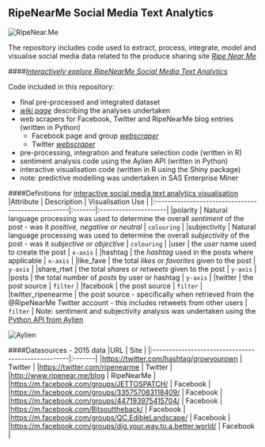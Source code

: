 ## RipeNearMe Social Media Text Analytics
![RipeNear.Me](http://www.ripenear.me/sites/all/themes/ripenearme/logo.png)
  
The repository includes code used to extract, process, integrate, model and visualise social media data related to the produce sharing site *<a href="http://www.ripenear.me/" target="_blank">Ripe Near Me</a>*  

####*<a href="https://rjshanahan.shinyapps.io/shiny_ripenearme01" target="_blank">Interactively explore RipeNearMe Social Media Text Analytics</a>* 

Code included in this repository:
- final pre-processed and integrated dataset
- *<a href="https://github.com/rjshanahan/RipeNearMe-Social-Media-Text-Analytics/wiki" target="_blank">wiki page</a>* describing the analyses undertaken 
- web scrapers for Facebook, Twitter and RipeNearMe blog entries (written in Python)
  - Facebook page and group *<a href="https://github.com/rjshanahan/facebook_m_scraper" target="_blank">webscraper</a>* 
  - Twitter *<a href="https://github.com/rjshanahan/twitter_scraper" target="_blank">webscraper</a>* 
- pre-processing, integration and feature selection code (written in R)
- sentiment analysis code using the Aylien API (written in Python)
- interactive visualisation code (written in R using the Shiny package)
- note: predictive modelling was undertaken in SAS Enterprise Miner

####Definitions for  <a href="https://rjshanahan.shinyapps.io/shiny_ripenearme01" target="_blank">interactive social media text analytics visualisation</a>
|Attribute										| Description                  | Visualisation Use  |
|:---------------------------------------------------|:-------|:---------------------|
|polarity   							| Natural language processing was used to determine the overall *sentiment* of the post - was it *positive, negative or neutral*	| ```colouring```	  |
|subjectivity   							| Natural language processing was used to determine the overall *subjectivity* of the post - was it *subjective or objective*	| ```colouring```	  |
|user   							| the *user* name used to create the post	| ```x-axis```	  |
|hashtag 							| the *hashtag* used in the posts where applicable	| ```x-axis```	  |
|like_fave					| the total *likes* or *favorites* given to the post	| ```y-axis```	  |
|share_rtwt					| the total *shares* or *retweets* given to the post	| ```y-axis```	  |
|posts					| the total number of *posts* by user or hashtag	| ```y-axis```	  |
|twitter					| the post source	| ```filter```	  |
|facebook					| the post source	| ```filter```	  |
|twitter_ripenearme				| the post source - specifically when retrieved from the @RipeNearMe Twitter account - this includes retweets from other users	| ```filter```	  |
Note: sentiment and subjectivity analysis was undertaken using the <a href="http://aylien.com/" target="_blank">Python API from Aylien </a>

![Aylien](http://aylien.com/images/graph.png)


####Datasources - 2015 data
|URL										| Site                  |
|:---------------------------------------------------|:-------|
|https://twitter.com/hashtag/growyourown				| Twitter	|
|https://twitter.com/ripenearme			| Twitter	|
|http://www.ripenear.me/blog				| RipeNearMe	|
|https://m.facebook.com/groups/JETTOSPATCH/   							| Facebook	|
|https://m.facebook.com/groups/335757083118409/							| Facebook	|
|https://m.facebook.com/groups/447193975415704/						| Facebook	|
|https://m.facebook.com/Bitsouttheback/					| Facebook	|
|https://m.facebook.com/groups/QC.EdibleLandscape/				| Facebook	|
|https://m.facebook.com/groups/dig.your.way.to.a.better.world/				| Facebook	|




